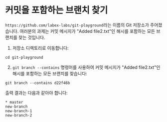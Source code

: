 # 커밋을 포함하는 브랜치 찾기

`https://github.com/labex-labs/git-playground`라는 이름의 Git 저장소가 주어졌습니다. 여러분의 과제는 커밋 메시지가 "Added file2.txt"인 해시를 포함하는 모든 브랜치를 찾는 것입니다.

1. 저장소 디렉토리로 이동합니다:

```shell
cd git-playground
```

2. `git branch --contains` 명령어를 사용하여 커밋 메시지가 "Added file2.txt"인 해시를 포함하는 모든 브랜치를 찾습니다:

```shell
git branch --contains d22f46b
```

출력 결과는 다음과 같아야 합니다:

```shell
* master
new-branch
new-branch-1
new-branch-2
```
